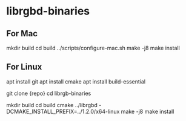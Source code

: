 # librgbd-binaries

## For Mac

mkdir build
cd build
../scripts/configure-mac.sh
make -j8
make install

## For Linux

apt install git
apt install cmake
apt install build-essential

git clone {repo}
cd librgb-binaries

mkdir build
cd build
cmake ../librgbd -DCMAKE_INSTALL_PREFIX=../1.2.0/x64-linux
make -j8
make install
